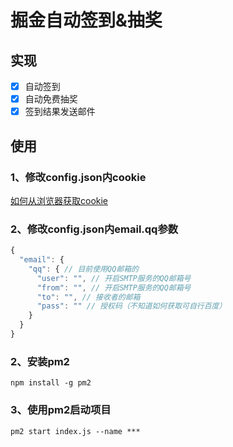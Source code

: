 # 掘金自动签到&抽奖

## 实现

- [x] 自动签到
- [x] 自动免费抽奖
- [x] 签到结果发送邮件

## 使用

### 1、修改config.json内cookie

[如何从浏览器获取cookie](https://jingyan.baidu.com/article/aa6a2c14b84ad80d4c19c482.html)

### 2、修改config.json内email.qq参数

```javascript
{
  "email": {
    "qq": { // 目前使用QQ邮箱的
      "user": "", // 开启SMTP服务的QQ邮箱号
      "from": "", // 开启SMTP服务的QQ邮箱号
      "to": "", // 接收者的邮箱
      "pass": "" // 授权码（不知道如何获取可自行百度）
    }
  }
}
```

### 2、安装pm2
```shell
npm install -g pm2
```

### 3、使用pm2启动项目

```shell
pm2 start index.js --name ***
```
